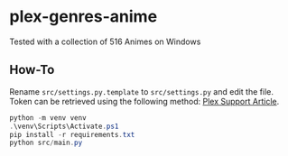 # plex-genres-anime

Tested with a collection of 516 Animes on Windows

## How-To

Rename `src/settings.py.template` to `src/settings.py` and edit the file. Token can be retrieved using the following method: [Plex Support Article](https://support.plex.tv/articles/204059436-finding-an-authentication-token-x-plex-token/).

```powershell
python -m venv venv
.\venv\Scripts\Activate.ps1
pip install -r requirements.txt
python src/main.py
```
